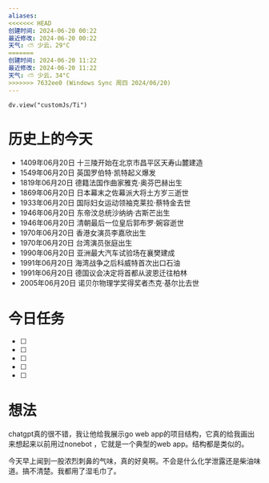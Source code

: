 ```yaml
---
aliases: 
<<<<<<< HEAD
创建时间: 2024-06-20 00:22
最近修改: 2024-06-20 00:22
天气: ⛅️ 少云，29°C 
=======
创建时间: 2024-06-20 11:22
最近修改: 2024-06-20 11:22
天气: ⛅️ 少云，34°C 
>>>>>>> 7632ee0 (Windows Sync 周四 2024/06/20)
---
```



```dataviewjs
dv.view("customJs/Ti")
```
#  历史上的今天
- 1409年06月20日 十三陵开始在北京市昌平区天寿山麓建造
- 1549年06月20日 英国罗伯特·凯特起义爆发
- 1819年06月20日 德籍法国作曲家雅克·奥芬巴赫出生
- 1869年06月20日 日本幕末之佐幕派大将土方岁三逝世
- 1933年06月20日 国际妇女运动领袖克莱拉·蔡特金去世
- 1946年06月20日 东帝汶总统沙纳纳·古斯芒出生
- 1946年06月20日 清朝最后一位皇后郭布罗·婉容逝世
- 1970年06月20日 香港女演员李嘉欣出生
- 1970年06月20日 台湾演员张庭出生
- 1990年06月20日 亚洲最大汽车试验场在襄樊建成
- 1991年06月20日 海湾战争之后科威特首次出口石油
- 1991年06月20日 德国议会决定将首都从波恩迁往柏林
- 2005年06月20日 诺贝尔物理学奖得奖者杰克·基尔比去世

# 今日任务
- [ ] 
- [ ] 
- [ ] 
- [ ] 
- [ ] 

#  想法

chatgpt真的很不错，我让他给我展示go web app的项目结构，它真的给我画出来想起来以前用过nonebot ，它就是一个典型的web app。结构都是类似的。

今天早上闻到一股浓烈刺鼻的气味，真的好臭啊。不会是什么化学泄露还是柴油味道。搞不清楚。我都用了湿毛巾了。





























































































































































































































































































































































































































































































































































































































































































































































































































































































































































































































































































































































































































































































































































































































































































































































































































































































































































































































































































































































































































































































































































































































































































































































































































































































































































































































































































































































































































































































































































































































































































































































































































































































































































































































































































































































































































































































































































































































































































































































































































































































































































































































































































































































































































































































































































































































































































































































































































































































































































































































































































































































































































































































































































































































































































































































































































































































































































































































































































































































































































































































































































































































































































































































































































































































































































































































































































































































































































































































































































































































































































































































































































































































































































































































































































































































































































































































































































































































































































































































































































































































































































































































































































































































































































































































































































































































































































































































































































































































































































































































































































































































































































































































































































































































































































































































































































































































































































































































































































































































































































































































































































































































































































































































































































































































































































































































































































































































































































































































































































































































































































































































































































































































































































































































































































































































































































































































































































































































































































































































































































































































































































































































































































































































































































































































































































































































































































































































































































































































































































































































































































































































































































































































































































































































































































































































































































































































































































































































































































































































































































































































































































































































































































































































































































































































































































































































































































































































































































































































































































































































































































































































































































































































































































































































































































































































































































































































































































































































































































































































































































































































































































































































































































































































































































































































































































































































































































































































































































































































































































































































































































































































































































































































































































































































































































































































































































































































































































































































































































































































































































































































































































































































































































































































































































































































































































































































































































































































































































































































































































































































































































































































































































































































































































































































































































































































































































































































































































































































































































































































































































































































































































































































































































































































































































































































































































































































































































































































































































































































































































































































































































































































































































































































































































































































































































































































































































































































































































































































































































































































































































































































































































































































































































































































































































































































































































































































































































































































































































































































































































































































































































































































































































































































































































































































































































































































































































































































































































































































































































































































































































































































































































































































































































































































































































































































































































































































































































































































































































































































































































































































































































































































































































































































































































































































































































































































































































































































































































































































































































































































































































































































































































































































































































































































































































































































































































































































































































































































































































































































































































































































































































































































































































































































































































































































































































































































































































































































































































































































































































































































































































































































































































































































































































































































































































































































































































































































































































































































































































































































































































































































































































































































































































































































































































































































































































































































































































































































































































































































































































































































































































































































































































































































































































































































































































































































































































































































































































































































































































































































































































































































































































































































































































































































































































































































































































































































































































































































































































































































































































































































































































































































































































































































































































































































































































































































































































































































































































































































































































































































































































































































































































































































































































































































































































































































































































































































































































































































































































































































































































































































































































































































































































































































































































































































































































































































































































































































































































































































































































































































































































































































































































































































































































































































































































































































































































































































































































































































































































































































































































































































































































































































































































































































































































































































































































































































































































































































































































































































































































































































































































































































































































































































































































































































































































































































































































































































































































































































































































































































































































































































































































































































































































































































































































































































































































































































































































































































































































































































































































































































































































































































































































































































































































































































































































































































































































































































































































































































































































































































































































































































































































































































































































































































































































































































































































































































































































































































































































































































































































































































































































































































































































































































































































































































































































































































































































































































































































































































































































































































































































































































































































































































































































































































































































































































































































































































































































































































































































































































































































































































































































































































































































































































































































































































































































































































































































































































































































































































































































































































































































































































































































































































































































































































































































































































































































































































































































































































































































































































































































































































































































































































































































































































































































































































































































































































































































































































































































































































































































































































































































































































































































































































































































































































































































































































































































































































































































































































































































































































































































































































































































































































































































































































































































































































































































































































































































































































































































































































































































































































































































































































































































































































































































































































































































































































































































































































































































































































































































































































































































































































































































































































































































































































































































































































































































































































































































































































































































































































































































































































































































































































































































































































































































































































































































































































































































































































































































































































































































































































































































































































































































































































































































































































































